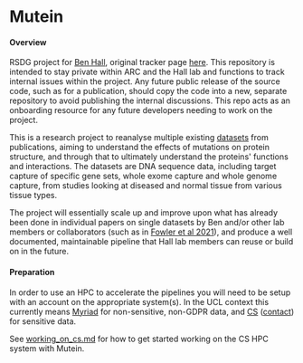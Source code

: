 # Mutein
#### Overview
RSDG project for [Ben Hall](https://iris.ucl.ac.uk/iris/browse/profile?upi=BHALL50), original tracker page [here](https://github.com/UCL-RITS/research-software-opportunities/issues/549). This repository is intended to stay private within ARC and the Hall lab and functions to track internal issues within the project. Any future public release of the source code, such as for a publication, should copy the code into a new, separate repository to avoid publishing the internal discussions. This repo acts as an onboarding resource for any future developers needing to work on the project.

This is a research project to reanalyse multiple existing [datasets](https://github.com/UCL/Mutein/issues?q=is%3Aissue+label%3Adataset) from publications, aiming to understand the effects of mutations on protein structure, and through that to ultimately understand the proteins' functions and interactions. The datasets are DNA sequence data, including target capture of specific gene sets, whole exome capture and whole genome capture, from studies looking at diseased and normal tissue from various tissue types.

The project will essentially scale up and improve upon what has already been done in individual papers on single datasets by Ben and/or other lab members or collaborators (such as in [Fowler et al 2021](https://github.com/UCL/Mutein/issues/54)), and produce a well documented, maintainable pipeline that Hall lab members can reuse or build on in the future.

#### Preparation
In order to use an HPC to accelerate the pipelines you will need to be setup with an account on the appropriate system(s). In the UCL context this currently means [Myriad](https://www.rc.ucl.ac.uk/docs/Clusters/Myriad/) for non-sensitive, non-GDPR data, and [CS](https://hpc.cs.ucl.ac.uk/) ([contact](https://hpc.cs.ucl.ac.uk/contact-us/)) for sensitive data.

See [working_on_cs.md](variant_calling/working_on_cs.md) for how to get started working on the CS HPC system with Mutein.

